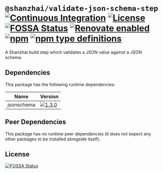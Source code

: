 # `@shanzhai/validate-json-schema-step` [![Continuous Integration](https://github.com/jameswilddev/shanzhai/workflows/Continuous%20Integration/badge.svg)](https://github.com/jameswilddev/shanzhai/actions) [![License](https://img.shields.io/github/license/jameswilddev/shanzhai.svg)](https://github.com/jameswilddev/shanzhai/blob/master/license) [![FOSSA Status](https://app.fossa.io/api/projects/git%2Bgithub.com%2Fjameswilddev%2Fshanzhai.svg?type=shield)](https://app.fossa.io/projects/git%2Bgithub.com%2Fjameswilddev%2Fshanzhai?ref=badge_shield) [![Renovate enabled](https://img.shields.io/badge/renovate-enabled-brightgreen.svg)](https://renovatebot.com/) [![npm](https://img.shields.io/npm/v/@shanzhai/validate-json-schema-step.svg)](https://www.npmjs.com/package/@shanzhai/validate-json-schema-step) [![npm type definitions](https://img.shields.io/npm/types/@shanzhai/validate-json-schema-step.svg)](https://www.npmjs.com/package/@shanzhai/validate-json-schema-step)

A Shanzhai build step which validates a JSON value against a JSON schema.

## Dependencies

This package has the following runtime dependencies:

Name       | Version                                                                                          
---------- | -------------------------------------------------------------------------------------------------
jsonschema | [![1.3.0](https://img.shields.io/npm/v/jsonschema.svg)](https://www.npmjs.com/package/jsonschema)

## Peer Dependencies

This package has no runtime peer dependencies (it does not expect any other packages to be installed alongside itself).

## License

[![FOSSA Status](https://app.fossa.io/api/projects/git%2Bgithub.com%2Fjameswilddev%2Fshanzhai.svg?type=large)](https://app.fossa.io/projects/git%2Bgithub.com%2Fjameswilddev%2Fshanzhai?ref=badge_large)
